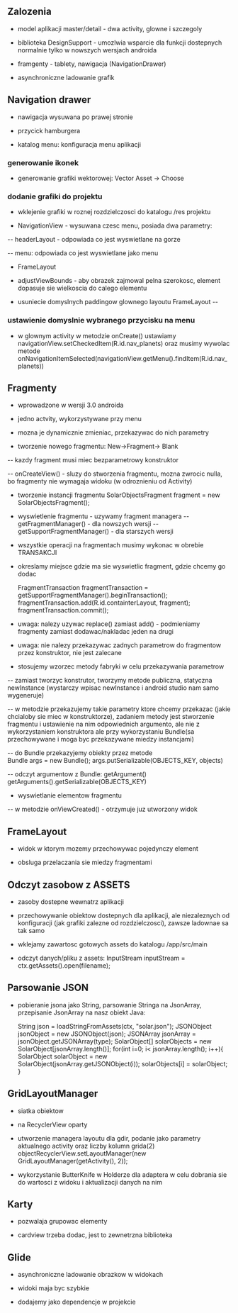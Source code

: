 

## Zalozenia


- model aplikacji master/detail - dwa activity, glowne i szczegoly

- biblioteka DesignSupport - umozlwia wsparcie dla funkcji dostepnych normalnie tylko w nowszych wersjach androida

- framgenty - tablety, nawigacja (NavigationDrawer)

- asynchroniczne ladowanie grafik


## Navigation drawer 

- nawigacja wysuwana po prawej stronie

- przycick hamburgera

- katalog menu: konfiguracja menu aplikacji

### generowanie ikonek

- generowanie grafiki wektorowej: Vector Asset -> Choose


### dodanie grafiki do projektu


- wklejenie grafiki w roznej rozdzielczosci do katalogu /res projektu

- NavigationView - wysuwana czesc menu, posiada dwa parametry:

-- headerLayout - odpowiada co jest wyswietlane na gorze

-- menu: odpowiada co jest wyswietlane jako menu

- FrameLayout

- adjustViewBounds - aby obrazek zajmowal pelna szerokosc, element dopasuje sie wielkoscia do calego elementu 

- usuniecie domyslnych paddingow glownego layoutu FrameLayout
--

### ustawienie domyslnie wybranego przycisku na menu

- w glownym activity w metodzie onCreate() ustawiamy 
    navigationView.setCheckedItem(R.id.nav_planets) 
oraz musimy wywolac metode  
    onNavigationItemSelected(navigationView.getMenu().findItem(R.id.nav_planets))


## Fragmenty

- wprowadzone w wersji 3.0 androida 

- jedno actvity, wykorzystywane przy menu

- mozna je dynamicznie zmieniac, przekazywac do nich parametry

- tworzenie nowego fragmentu: New->Fragment-> Blank 

-- kazdy fragment musi miec bezparametrowy konstruktor	

-- onCreateView() - sluzy do stworzenia fragmentu, mozna zwrocic nulla,
bo fragmenty nie wymagaja widoku (w odroznieniu od Activity)

- tworzenie instancji fragmentu
    SolarObjectsFragment fragment = new SolarObjectsFragment();

- wyswietlenie fragmentu - uzywamy fragment managera
-- getFragmentManager() - dla nowszych wersji
-- getSupportFragmentManager() - dla starszych wersji

- wszystkie operacji na fragmentach musimy wykonac w obrebie TRANSAKCJI
- okreslamy miejsce gdzie ma sie wyswietlic fragment, gdzie chcemy go dodac

    FragmentTransaction fragmentTransaction = getSupportFragmentManager().beginTransaction();
    fragmentTransaction.add(R.id.containterLayout, fragment);
    fragmentTransaction.commit();

- uwaga: nalezy uzywac replace() zamiast add() - podmieniamy fragmenty zamiast dodawac/nakladac jeden na drugi

- uwaga: nie nalezy przekazywac zadnych parametrow do fragmentow przez konstruktor, nie jest zalecane

- stosujemy wzorzec metody fabryki w celu przekazywania parametrow

-- zamiast tworzyc konstrutor, tworzymy metode publiczna, statyczna newInstance (wystarczy wpisac newInstance i android studio nam samo wygeneruje)

-- w metodzie przekazujemy takie parametry ktore chcemy przekazac (jakie chcialoby sie miec w konstruktorze),
zadaniem metody jest stworzenie fragmentu i ustawienie na nim odpowiednich argumento, ale nie z wykorzystaniem konstruktora ale przy wykorzystaniu Bundle(sa przechowywane i moga byc przekazywane miedzy instancjami)

-- do Bundle przekazyjemy obiekty przez metode  
    Bundle args = new Bundle();
    args.putSerializable(OBJECTS_KEY, objects)

-- odczyt argumentow z Bundle: getArgument()
    getArguments().getSerializable(OBJECTS_KEY)

- wyswietlanie elementow fragmentu

-- w metodzie onViewCreated()  -  otrzymuje juz utworzony widok


## FrameLayout 

- widok w ktorym mozemy przechowywac pojedynczy element


- obsluga przelaczania sie miedzy fragmentami


## Odczyt zasobow z ASSETS

- zasoby dostepne wewnatrz aplikacji

- przechowywanie obiektow dostepnych dla aplikacji, ale niezaleznych od konfiguracji (jak grafiki zalezne od rozdzielczosci), zawsze ladownae sa tak samo

- wklejamy zawartosc gotowych assets do katalogu /app/src/main

- odczyt danych/pliku z assets:
    InputStream inputStream = ctx.getAssets().open(filename);



## Parsowanie JSON

- pobieranie jsona jako String, parsowanie Stringa na JsonArray, przepisanie JsonArray na nasz obiekt Java:

    String json = loadStringFromAssets(ctx, "solar.json");
    JSONObject jsonObject = new JSONObject(json);
    JSONArray jsonArray = jsonObject.getJSONArray(type);
    SolarObject[] solarObjects = new SolarObject[jsonArray.length()];
    for(int i=0; i< jsonArray.length(); i++){
        SolarObject solarObject = new SolarObject(jsonArray.getJSONObject(i));
        solarObjects[i] = solarObject;
    }


## GridLayoutManager

- siatka obiektow 

- na RecyclerView oparty

- utworzenie managera layoutu dla gdir, podanie jako parametry aktualnego activity oraz liczby kolumn grida(2)
    objectRecyclerView.setLayoutManager(new GridLayoutManager(getActivity(), 2));
        
- wykorzystanie ButterKnife w Holderze dla adaptera w celu dobrania sie do wartosci z widoku i aktualizacji danych na nim



## Karty

- pozwalaja grupowac elementy

- cardview trzeba dodac, jest to zewnetrzna biblioteka


## Glide

- asynchroniczne ladowanie obrazkow w widokach

- widoki maja byc szybkie

- dodajemy jako dependencje w projekcie







